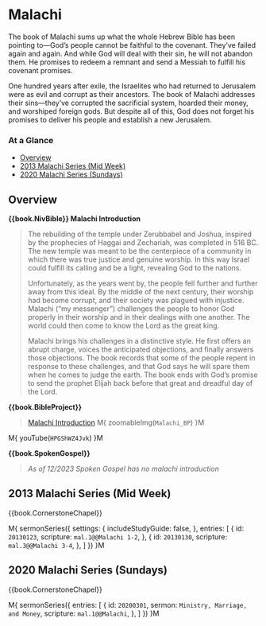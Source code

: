 # Malachi

The book of Malachi sums up what the whole Hebrew Bible has been
pointing to—God’s people cannot be faithful to the covenant. They’ve
failed again and again. And while God will deal with their sin, he
will not abandon them. He promises to redeem a remnant and send a
Messiah to fulfill his covenant promises.

One hundred years after exile, the Israelites who had returned to
Jerusalem were as evil and corrupt as their ancestors. The book of
Malachi addresses their sins—they’ve corrupted the sacrificial system,
hoarded their money, and worshiped foreign gods. But despite all of
this, God does not forget his promises to deliver his people and
establish a new Jerusalem.

### At a Glance

- [Overview](#overview)
- [2013 Malachi Series (Mid Week)](#2013-malachi-series-mid-week)
- [2020 Malachi Series (Sundays)](#2020-malachi-series-sundays)


## Overview

**{{book.NivBible}} Malachi Introduction**

> The rebuilding of the temple under Zerubbabel and Joshua, inspired by
> the prophecies of Haggai and Zechariah, was completed in 516 BC. The
> new temple was meant to be the centerpiece of a community in which
> there was true justice and genuine worship. In this way Israel could
> fulfill its calling and be a light, revealing God to the nations.
> 
> Unfortunately, as the years went by, the people fell further and
> further away from this ideal. By the middle of the next century, their
> worship had become corrupt, and their society was plagued with
> injustice. Malachi (“my messenger”) challenges the people to honor God
> properly in their worship and in their dealings with one another. The
> world could then come to know the Lord as the great king.
> 
> Malachi brings his challenges in a distinctive style. He first offers
> an abrupt charge, voices the anticipated objections, and finally
> answers those objections. The book records that some of the people
> repent in response to these challenges, and that God says he will
> spare them when he comes to judge the earth. The book ends with God’s
> promise to send the prophet Elijah back before that great and dreadful
> day of the Lord.


**{{book.BibleProject}}**

> [Malachi Introduction](https://bibleproject.com/explore/video/malachi/)
M{ zoomableImg(`Malachi_BP`) }M

M{ youTube(`HPGShWZ4Jvk`) }M

**{{book.SpokenGospel}}**

> _As of 12/2023 Spoken Gospel has no malachi introduction_




## 2013 Malachi Series (Mid Week)

{{book.CornerstoneChapel}}

M{ sermonSeries({
  settings: {
    includeStudyGuide: false,
  },
  entries: [
    { id: `20130123`, scripture: `mal.1@@Malachi 1-2`, },
    { id: `20130130`, scripture: `mal.3@@Malachi 3-4`, },
  ]
}) }M




## 2020 Malachi Series (Sundays)

{{book.CornerstoneChapel}}

M{ sermonSeries({
  entries: [
    { id: `20200301`, sermon: `Ministry, Marriage, and Money`, scripture: `mal.1@@Malachi`, },
  ]
}) }M
